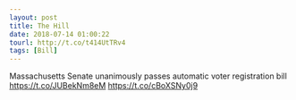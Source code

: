 ```yaml
---
layout: post
title: The Hill
date: 2018-07-14 01:00:22
tourl: http://t.co/t414UtTRv4
tags: [Bill]
---
```

Massachusetts Senate unanimously passes automatic voter registration bill https://t.co/JUBekNm8eM https://t.co/cBoXSNy0j9